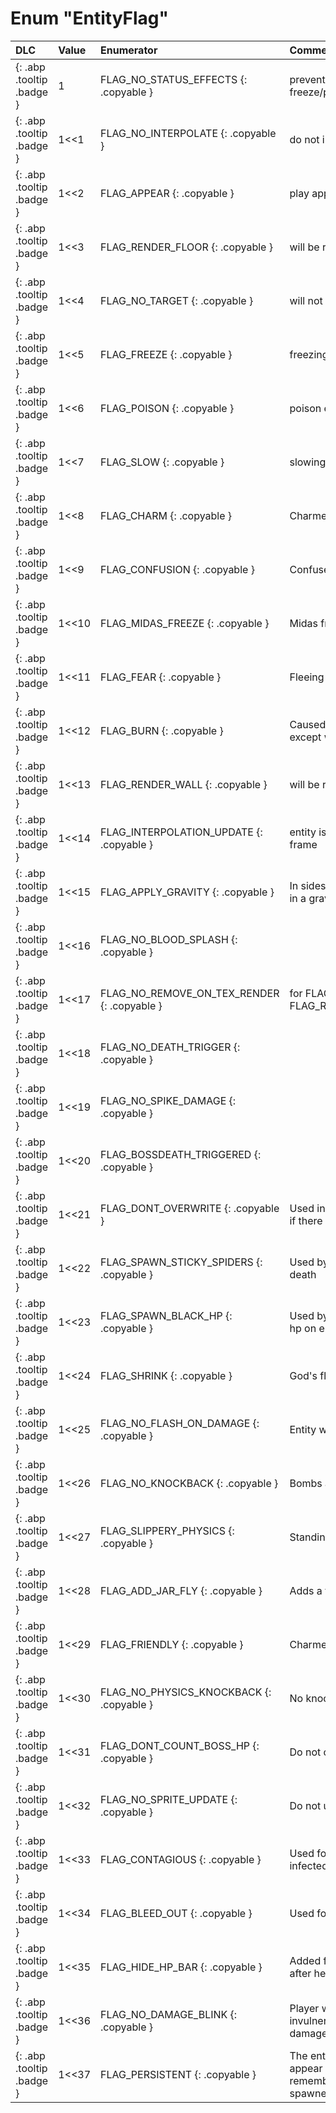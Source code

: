 # Enum "EntityFlag"
|DLC|Value|Enumerator|Comment|
|:--|:--|:--|:--|
|[ ](#){: .abp .tooltip .badge }|1 |FLAG_NO_STATUS_EFFECTS {: .copyable } | prevent freeze/poison/slow/charm/confusion/fear/burn <br> | 
|[ ](#){: .abp .tooltip .badge }|1<<1 |FLAG_NO_INTERPOLATE {: .copyable } | do not interpolate position <br> | 
|[ ](#){: .abp .tooltip .badge }|1<<2 |FLAG_APPEAR {: .copyable } | play appear animation after Init <br> | 
|[ ](#){: .abp .tooltip .badge }|1<<3 |FLAG_RENDER_FLOOR {: .copyable } | will be rendered to floor texture <br> | 
|[ ](#){: .abp .tooltip .badge }|1<<4 |FLAG_NO_TARGET {: .copyable } | will not be a target of NPCs or familiars <br> | 
|[ ](#){: .abp .tooltip .badge }|1<<5 |FLAG_FREEZE {: .copyable } | freezing effect <br> | 
|[ ](#){: .abp .tooltip .badge }|1<<6 |FLAG_POISON {: .copyable } | poison effect <br> | 
|[ ](#){: .abp .tooltip .badge }|1<<7 |FLAG_SLOW {: .copyable } | slowing (velocity) <br> | 
|[ ](#){: .abp .tooltip .badge }|1<<8 |FLAG_CHARM {: .copyable } | Charmed <br> | 
|[ ](#){: .abp .tooltip .badge }|1<<9 |FLAG_CONFUSION {: .copyable } | Confused <br> | 
|[ ](#){: .abp .tooltip .badge }|1<<10 |FLAG_MIDAS_FREEZE {: .copyable } | Midas frozen <br> | 
|[ ](#){: .abp .tooltip .badge }|1<<11 |FLAG_FEAR {: .copyable } | Fleeing in Fear (like Mom's Pad) <br> | 
|[ ](#){: .abp .tooltip .badge }|1<<12 |FLAG_BURN {: .copyable } | Caused by Fire Mind tears, works like poison except with Red color effect. <br> | 
|[ ](#){: .abp .tooltip .badge }|1<<13 |FLAG_RENDER_WALL {: .copyable } | will be rendered to wall texture <br> | 
|[ ](#){: .abp .tooltip .badge }|1<<14 |FLAG_INTERPOLATION_UPDATE {: .copyable } | entity is updating at 60 fps, and this is an odd frame <br> | 
|[ ](#){: .abp .tooltip .badge }|1<<15 |FLAG_APPLY_GRAVITY {: .copyable } | In sidescrolling room, this indicates that we're in a gravity zone. <br> | 
|[ ](#){: .abp .tooltip .badge }|1<<16 |FLAG_NO_BLOOD_SPLASH {: .copyable } |  | 
|[ ](#){: .abp .tooltip .badge }|1<<17 |FLAG_NO_REMOVE_ON_TEX_RENDER {: .copyable } | for FLAG_RENDER_FLOOR and FLAG_RENDER_WALL <br> | 
|[ ](#){: .abp .tooltip .badge }|1<<18 |FLAG_NO_DEATH_TRIGGER {: .copyable } |  | 
|[ ](#){: .abp .tooltip .badge }|1<<19 |FLAG_NO_SPIKE_DAMAGE {: .copyable } |  | 
|[ ](#){: .abp .tooltip .badge }|1<<20 |FLAG_BOSSDEATH_TRIGGERED {: .copyable } |  | 
|[ ](#){: .abp .tooltip .badge }|1<<21 |FLAG_DONT_OVERWRITE {: .copyable } | Used in entityfactory to not remove this entity if there is no space left for new entity <br> | 
|[ ](#){: .abp .tooltip .badge }|1<<22 |FLAG_SPAWN_STICKY_SPIDERS {: .copyable } | Used by Sticky bombs to generate spiders on death <br> | 
|[ ](#){: .abp .tooltip .badge }|1<<23 |FLAG_SPAWN_BLACK_HP {: .copyable } | Used by black hp drop tear flag to drop a black hp on enemy death <br> | 
|[ ](#){: .abp .tooltip .badge }|1<<24 |FLAG_SHRINK {: .copyable } | God's flesh effect <br> | 
|[ ](#){: .abp .tooltip .badge }|1<<25 |FLAG_NO_FLASH_ON_DAMAGE {: .copyable } | Entity will not flash red when damaged <br> | 
|[ ](#){: .abp .tooltip .badge }|1<<26 |FLAG_NO_KNOCKBACK {: .copyable } | Bombs and farts have no knockback effects <br> | 
|[ ](#){: .abp .tooltip .badge }|1<<27 |FLAG_SLIPPERY_PHYSICS {: .copyable } | Standing on a slippery surface <br> | 
|[ ](#){: .abp .tooltip .badge }|1<<28 |FLAG_ADD_JAR_FLY {: .copyable } | Adds a fly to the jar when killed <br> | 
|[ ](#){: .abp .tooltip .badge }|1<<29 |FLAG_FRIENDLY {: .copyable } | Charmed and m_CharmCountdown<0 <br> | 
|[ ](#){: .abp .tooltip .badge }|1<<30 |FLAG_NO_PHYSICS_KNOCKBACK {: .copyable } | No knockback from general collisions <br> | 
|[ ](#){: .abp .tooltip .badge }|1<<31 |FLAG_DONT_COUNT_BOSS_HP {: .copyable } | Do not count boss hp <br> | 
|[ ](#){: .abp .tooltip .badge }|1<<32 |FLAG_NO_SPRITE_UPDATE {: .copyable } | Do not update sprite animation <br> | 
|[ ](#){: .abp .tooltip .badge }|1<<33 |FLAG_CONTAGIOUS {: .copyable } | Used for Contagious item (if the enemy is infected) <br> | 
|[ ](#){: .abp .tooltip .badge }|1<<34 |FLAG_BLEED_OUT {: .copyable } | Used for Mom's Razor <br> | 
|[ ](#){: .abp .tooltip .badge }|1<<35 |FLAG_HIDE_HP_BAR {: .copyable } | Added for Ultra Greed so his HP can be hidden after he "dies" since his entity sticks around <br> | 
|[ ](#){: .abp .tooltip .badge }|1<<36 |FLAG_NO_DAMAGE_BLINK {: .copyable } | Player was given a short period of invulnerability by something other than damage, don't blink <br> | 
|[ ](#){: .abp .tooltip .badge }|1<<37 |FLAG_PERSISTENT {: .copyable } | The entity will persists between rooms. (It will appear in every room, as opposed to the game remembering the specific room that it was spawned in.) <br> | 
